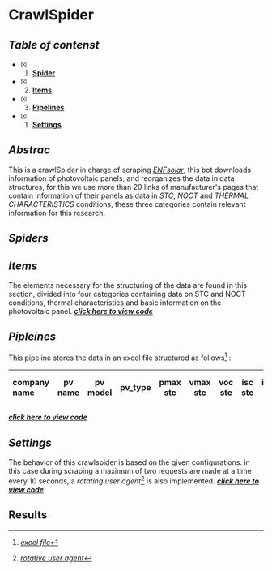# CrawlSpider

## ***Table of contenst***
- [X] 1. [**Spider**](https://github.com/manuelmj/Solar_IAMA/tree/main/ENF_scraper/ENF_scraper/spiders)
- [X] 2. [**Items**](https://github.com/manuelmj/Solar_IAMA/blob/main/ENF_scraper/ENF_scraper/items.py)
- [X] 3. [**Pipelines**](https://github.com/manuelmj/Solar_IAMA/blob/main/ENF_scraper/ENF_scraper/pipelines.py)
- [X] 1. [**Settings**](https://github.com/manuelmj/Solar_IAMA/blob/main/ENF_scraper/ENF_scraper/settings.py)

## ***Abstrac***
This is a crawlSpider in charge of scraping [_ENFsolar_](https://es.enfsolar.com), this bot downloads information of photovoltaic panels, and reorganizes the data in data structures, for this we use more than 20 links of manufacturer's pages that contain information of their panels as data in _STC_, _NOCT_ and _THERMAL CHARACTERISTICS_ conditions, these three categories contain relevant information for this research.

## ***Spiders***


## ***Items***
The elements necessary for the structuring of the data are found in this section, divided into four categories containing data on STC and NOCT conditions, thermal characteristics and basic information on the photovoltaic panel. [***click here to view code***](https://github.com/manuelmj/Solar_IAMA/blob/main/ENF_scraper/ENF_scraper/items.py)

## ***Pipleines***
This pipeline stores the data in an excel file structured as follows[^1] : 

|company name |pv name|pv model|pv_type|pmax stc|vmax stc|voc stc|isc stc|imax stc|efficiency stc|tolerance|pmax noct|vmax noct|voc noct|isc noct|imax noct|temp noct|temp range|temp pmax coef|temp voc coef|temp isc coef|
| :---|:---:|:---:| :---:|:---:|:---:|:---:|:---:|:---:|:---:|:---:|:---:|:---:|:---:|:---:|:---:|:---:|:---:|:---:|:---:|---:|

[***click here to view code***](https://github.com/manuelmj/Solar_IAMA/blob/main/ENF_scraper/ENF_scraper/pipelines.py)

## ***Settings***
The behavior of this crawlspider is based on the given configurations. in this case during scraping a maximum of two requests are made at a time every 10 seconds, a _rotating user agent_[^2] is also implemented. [***click here to view code***](https://github.com/manuelmj/Solar_IAMA/blob/main/ENF_scraper/ENF_scraper/settings.py)

## **Results**


[^1]: [_excel file_](https://github.com/manuelmj/Solar_IAMA/blob/main/ENF_scraper/ENF_scraper/enfsolar_datasheet.xlsx) 
[^2]: [_rotative user agent_]()
